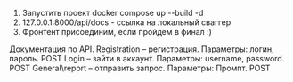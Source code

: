 1. Запустить проект docker compose up --build -d
2. 127.0.0.1:8000/api/docs - ссылка на локальный сваггер
3. Фронтент присоединим, если пройдем в финал :)


Документация по API.
Registration – регистрация. Параметры: логин, пароль. POST
Login – зайти в аккаунт. Параметры: username, password. POST
General\report – отправить запрос. Параметры: Промпт. POST